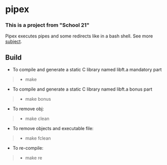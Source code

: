 # pipex
### This is a project from  "School 21"
Pipex executes pipes and some redirects like in a bash shell. 
See more [subject](https://github.com/LavelleVerkarth/pipex/blob/main/en.subject.pdf).

## Build

- To compile and generate a static C library named libft.a mandatory part
> - make
- To compile and generate a static C library named libft.a bonus part
> - make bonus
- To remove obj:
> - make clean
- To remove objects and executable file:
> - make fclean
- To re-compile:
> - make re
